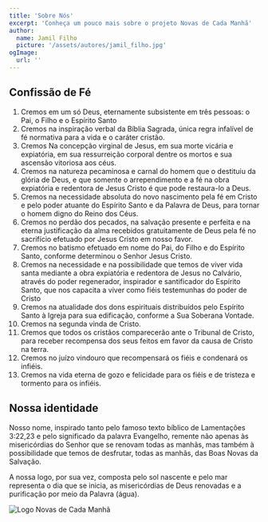```yaml
---
title: 'Sobre Nós'
excerpt: 'Conheça um pouco mais sobre o projeto Novas de Cada Manhã'
author:
  name: Jamil Filho
  picture: '/assets/autores/jamil_filho.jpg'
ogImage:
  url: ''
---
```


## Confissão de Fé

1. Cremos em um só Deus, eternamente subsistente em três pessoas: o Pai, o Filho e o Espírito Santo
2. Cremos na inspiração verbal da Bíblia Sagrada, única regra infalível de fé normativa para a vida e o caráter cristão.
3. Cremos Na concepção virginal de Jesus, em sua morte vicária e expiatória, em sua ressurreição corporal dentre os mortos e sua ascensão vitoriosa aos céus.
4. Cremos na natureza pecaminosa e carnal do homem que o destituiu da glória de Deus, e que somente o arrependimento e a fé na obra expiatória e redentora de Jesus Cristo é que pode restaura-lo a Deus.
5. Cremos na necessidade absoluta do novo nascimento pela fé em Cristo e pelo poder atuante do Espírito Santo e da Palavra de Deus, para tornar o homem digno do Reino dos Céus.
6. Cremos no perdão dos pecados, na salvação presente e perfeita e na eterna justificação da alma recebidos gratuitamente de Deus pela fé no sacrifício efetuado por Jesus Cristo em nosso favor.
7. Cremos no batismo efetuado em nome do Pai, do Filho e do Espírito Santo, conforme determinou o Senhor Jesus Cristo.
8. Cremos na necessidade e na possibilidade que temos de viver vida santa mediante a obra expiatória e redentora de Jesus no Calvário, através do poder regenerador, inspirador e santificador do Espírito Santo, que nos capacita a viver como fiéis testemunhas do poder de Cristo
9. Cremos na atualidade dos dons espirituais distribuídos pelo Espírito Santo à Igreja para sua edificação, conforme a Sua Soberana Vontade.
10. Cremos na segunda vinda de Cristo.
11. Cremos que todos os cristãos comparecerão ante o Tribunal de Cristo, para receber recompensa dos seus feitos em favor da causa de Cristo na terra.
12. Cremos no juízo vindouro que recompensará os fiéis e condenará os infiéis.
13. Cremos na vida eterna de gozo e felicidade para os fiéis e de tristeza e tormento para os infiéis.

## Nossa identidade

Nosso nome, inspirado tanto pelo famoso texto bíblico de Lamentações 3:22,23 e pelo significado da palavra Evangelho, remente não apenas às misericórdias do Senhor que se renovam todas as manhãs, mas também à possibilidade que temos de desfrutar, todas as manhãs, das Boas Novas da Salvação.

A nossa logo, por sua vez, composta pelo sol nascente e pelo mar representa o dia que se inicia, as misericórdias de Deus renovadas e a purificação por meio da Palavra (água).

![Logo Novas de Cada Manhã](/assets/images/logo_info.png)